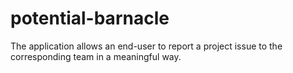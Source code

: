 # potential-barnacle
The application allows an end-user to report a project issue to the corresponding team in a meaningful way.
